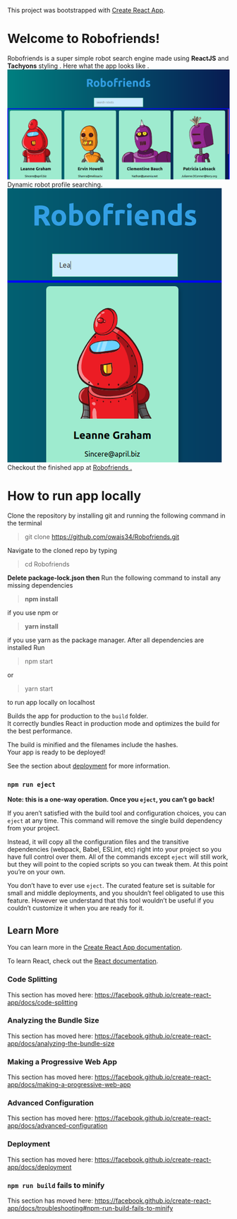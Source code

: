 This project was bootstrapped with [Create React App](https://github.com/facebook/create-react-app).

# Welcome to Robofriends!

Robofriends is a super simple robot search engine made using **ReactJS** and **Tachyons** styling .
Here what the app looks like .
![Robofriends app](https://github.com/owais34/Robofriends/blob/master/public/pic1.png)
Dynamic robot profile searching.
![Searching](https://github.com/owais34/Robofriends/blob/master/public/pic2.png)
Checkout the finished app at [Robofriends .](https://owais34.github.io/Robofriends)


# How to run app locally
Clone the repository by installing git and running the following command in the terminal
>git clone https://github.com/owais34/Robofriends.git

Navigate to the cloned repo by typing 
>cd Robofriends

**Delete package-lock.json then**
Run the following command to install any missing dependencies
>**npm install** 

if you use npm or
>**yarn install**

if you use yarn as the package manager.
After all dependencies are installed
Run
>npm start

or
>yarn start

to run app locally on localhost



Builds the app for production to the `build` folder.<br />
It correctly bundles React in production mode and optimizes the build for the best performance.

The build is minified and the filenames include the hashes.<br />
Your app is ready to be deployed!

See the section about [deployment](https://facebook.github.io/create-react-app/docs/deployment) for more information.

### `npm run eject`

**Note: this is a one-way operation. Once you `eject`, you can’t go back!**

If you aren’t satisfied with the build tool and configuration choices, you can `eject` at any time. This command will remove the single build dependency from your project.

Instead, it will copy all the configuration files and the transitive dependencies (webpack, Babel, ESLint, etc) right into your project so you have full control over them. All of the commands except `eject` will still work, but they will point to the copied scripts so you can tweak them. At this point you’re on your own.

You don’t have to ever use `eject`. The curated feature set is suitable for small and middle deployments, and you shouldn’t feel obligated to use this feature. However we understand that this tool wouldn’t be useful if you couldn’t customize it when you are ready for it.

## Learn More

You can learn more in the [Create React App documentation](https://facebook.github.io/create-react-app/docs/getting-started).

To learn React, check out the [React documentation](https://reactjs.org/).

### Code Splitting

This section has moved here: https://facebook.github.io/create-react-app/docs/code-splitting

### Analyzing the Bundle Size

This section has moved here: https://facebook.github.io/create-react-app/docs/analyzing-the-bundle-size

### Making a Progressive Web App

This section has moved here: https://facebook.github.io/create-react-app/docs/making-a-progressive-web-app

### Advanced Configuration

This section has moved here: https://facebook.github.io/create-react-app/docs/advanced-configuration

### Deployment

This section has moved here: https://facebook.github.io/create-react-app/docs/deployment

### `npm run build` fails to minify

This section has moved here: https://facebook.github.io/create-react-app/docs/troubleshooting#npm-run-build-fails-to-minify
